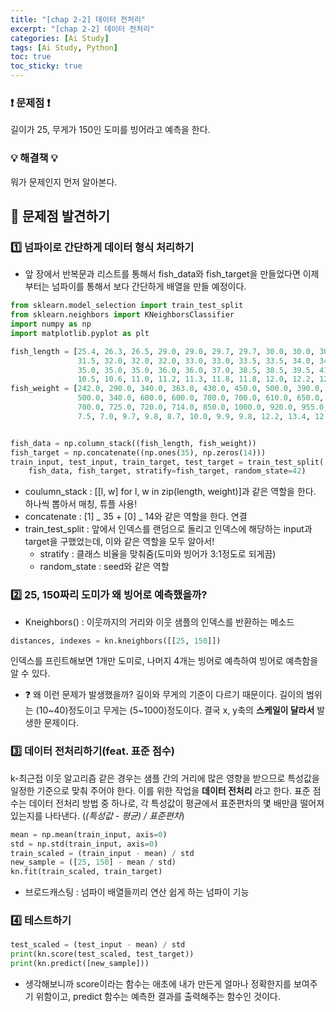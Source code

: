 ```yaml
---
title: "[chap 2-2] 데이터 전처리"
excerpt: "[chap 2-2] 데이터 전처리"
categories: [Ai Study]
tags: [Ai Study, Python]
toc: true
toc_sticky: true
---
```


### ❗ 문제점 ❗

길이가 25, 무게가 150인 도미를 빙어라고 예측을 한다.

### 💡 해결책 💡

뭐가 문제인지 먼저 알아본다.

## 📖 문제점 발견하기

### 1️⃣ 넘파이로 간단하게 데이터 형식 처리하기

- 앞 장에서 반복문과 리스트를 통해서 fish_data와 fish_target을 만들었다면 이제부터는 넘파이를 통해서 보다 간단하게 배열을 만들 예정이다.

```python
from sklearn.model_selection import train_test_split
from sklearn.neighbors import KNeighborsClassifier
import numpy as np
import matplotlib.pyplot as plt

fish_length = [25.4, 26.3, 26.5, 29.0, 29.0, 29.7, 29.7, 30.0, 30.0, 30.7, 31.0, 31.0,
               31.5, 32.0, 32.0, 32.0, 33.0, 33.0, 33.5, 33.5, 34.0, 34.0, 34.5, 35.0,
               35.0, 35.0, 35.0, 36.0, 36.0, 37.0, 38.5, 38.5, 39.5, 41.0, 41.0, 9.8,
               10.5, 10.6, 11.0, 11.2, 11.3, 11.8, 11.8, 12.0, 12.2, 12.4, 13.0, 14.3, 15.0]
fish_weight = [242.0, 290.0, 340.0, 363.0, 430.0, 450.0, 500.0, 390.0, 450.0, 500.0, 475.0, 500.0,
               500.0, 340.0, 600.0, 600.0, 700.0, 700.0, 610.0, 650.0, 575.0, 685.0, 620.0, 680.0,
               700.0, 725.0, 720.0, 714.0, 850.0, 1000.0, 920.0, 955.0, 925.0, 975.0, 950.0, 6.7,
               7.5, 7.0, 9.7, 9.8, 8.7, 10.0, 9.9, 9.8, 12.2, 13.4, 12.2, 19.7, 19.9]


fish_data = np.column_stack((fish_length, fish_weight))
fish_target = np.concatenate((np.ones(35), np.zeros(14)))
train_input, test_input, train_target, test_target = train_test_split(
    fish_data, fish_target, stratify=fish_target, random_state=42)
```

- coulumn_stack : [[l, w] for l, w in zip(length, weight)]과 같은 역할을 한다. 하나씩 뽑아서 매칭, 튜플 사용!
- concatenate : [1] _ 35 + [0] _ 14와 같은 역할을 한다. 연결
- train_test_split : 앞에서 인덱스를 랜덤으로 돌리고 인덱스에 해당하는 input과 target을 구했었는데, 이와 같은 역할을 모두 알아서!
  - stratify : 클래스 비율을 맞춰줌(도미와 빙어가 3:1정도로 되게끔)
  - random_state : seed와 같은 역할

### 2️⃣ 25, 150짜리 도미가 왜 빙어로 예측했을까?

- Kneighbors() : 이웃까지의 거리와 이웃 샘플의 인덱스를 반환하는 메소드

```python
distances, indexes = kn.kneighbors([[25, 150]])
```

인덱스를 프린트해보면 1개만 도미로, 나머지 4개는 빙어로 예측하여 빙어로 예측함을 알 수 있다.

- ❓ 왜 이런 문제가 발생했을까?
  길이와 무게의 기준이 다르기 때문이다. 길이의 범위는 (10~40)정도이고 무게는
  (5~1000)정도이다. 결국 x, y축의 **스케일이 달라서** 발생한 문제이다.

### 3️⃣ 데이터 전처리하기(feat. 표준 점수)

k-최근접 이웃 알고리즘 같은 경우는 샘플 간의 거리에 많은 영향을 받으므로 특성값을 일정한 기준으로 맞춰 주어야 한다. 이를 위한 작업을 **데이터 전처리** 라고 한다. 표준 점수는 데이터 전처리 방법 중 하나로, 각 특성값이 평균에서 표준편차의 몇 배만큼 떨어져있는지를 나타낸다. (_(특성값 - 평균) / 표준편차_)

```python
mean = np.mean(train_input, axis=0)
std = np.std(train_input, axis=0)
train_scaled = (train_input - mean) / std
new_sample = ([25, 150] - mean / std)
kn.fit(train_scaled, train_target)
```

- 브로드캐스팅 : 넘파이 배열들끼리 연산 쉽게 하는 넘파이 기능

### 4️⃣ 테스트하기

```python
test_scaled = (test_input - mean) / std
print(kn.score(test_scaled, test_target))
print(kn.predict([new_sample]))
```

- 생각해보니까 score이라는 함수는 애초에 내가 만든게 얼마나 정확한지를 보여주기 위함이고, predict 함수는 예측한 결과를 출력해주는 함수인 것이다.
